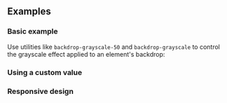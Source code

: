 <ApiTable
  rows=
/>

## Examples

### Basic example

Use utilities like `backdrop-grayscale-50` and `backdrop-grayscale` to control the grayscale effect applied to an element's backdrop:

### Using a custom value

### Responsive design